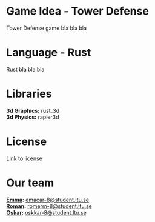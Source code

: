 # Game Idea - Tower Defense
Tower Defense game bla bla bla

# Language - Rust
Rust bla bla bla

# Libraries
**3d Graphics:** rust_3d    
**3d Physics:** rapier3d

# License
Link to license

# Our team
**[Emma](https://github.com/emmeth99):** emacar-8@student.ltu.se  
**[Roman](https://github.com/Cloud327):** romerm-8@student.ltu.se     
**[Oskar](https://github.com/tomatis55):** oskkar-8@student.ltu.se   


